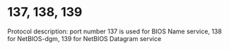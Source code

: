 # 137, 138, 139

Protocol description: port number 137 is used for BIOS Name service, 138 for NetBIOS-dgm, 139 for NetBIOS Datagram service